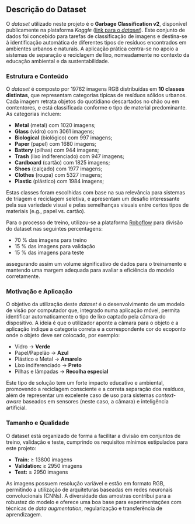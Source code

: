 ## Descrição do Dataset

O _dataset_ utilizado neste projeto é o **Garbage Classification v2**, disponível publicamente na plataforma _Kaggle_ ([link para o _dataset_](https://www.kaggle.com/datasets/sumn2u/garbage-classification-v2)). Este conjunto de dados foi concebido para tarefas de classificação de imagens e destina-se à identificação automática de diferentes tipos de resíduos encontrados em ambientes urbanos e naturais. A aplicação prática centra-se no apoio a sistemas de separação e reciclagem de lixo, nomeadamente no contexto da educação ambiental e da sustentabilidade.

### Estrutura e Conteúdo

O _dataset_ é composto por 19762 imagens RGB distribuídas em **10 classes distintas**, que representam categorias típicas de resíduos sólidos urbanos. Cada imagem retrata objetos do quotidiano descartados no chão ou em contentores, e está classificada conforme o tipo de material predominante. As categorias incluem:

- **Metal** (metal) com 1020 imagens;
- **Glass** (vidro) com 3061 imagens;
- **Biological** (biológico) com 997 imagens;
- **Paper** (papel) com 1680 imagens;
- **Battery** (pilhas) com 944 imagens;
- **Trash** (lixo indiferenciado) com 947 imagens;
- **Cardboard** (cartão) com 1825 imagens;
- **Shoes** (calçado) com 1977 imagens;
- **Clothes** (roupa) com 5327 imagens;
- **Plastic** (plástico) com 1984 imagens;

Estas classes foram escolhidas com base na sua relevância para sistemas de triagem e reciclagem seletiva, e apresentam um desafio interessante pela sua variedade visual e pelas semelhanças visuais entre certos tipos de materiais (e.g., papel vs. cartão).

Para o processo de treino, utilizou-se a plataforma [Roboflow](https://roboflow.com/) para divisão do dataset nas seguintes percentagens:

- 70 % das imagens para treino
- 15 % das imagens para validação
- 15 % das imagens para teste

assegurando assim um volume significativo de dados para o treinamento e mantendo uma margem adequada para avaliar a eficiência do modelo corretamente.

### Motivação e Aplicação

O objetivo da utilização deste _dataset_ é o desenvolvimento de um modelo de visão por computador que, integrado numa aplicação móvel, permita identificar automaticamente o tipo de lixo captado pela câmara do dispositivo. A ideia é que o utilizador aponte a câmara para o objeto e a aplicação indique a categoria correta e a correspondente cor do ecoponto onde o objeto deve ser colocado, por exemplo:

- Vidro → **Verde**
- Papel/Papelão → **Azul**
- Plástico e Metal → **Amarelo**
- Lixo indiferenciado → **Preto**
- Pilhas e lâmpadas → **Recolha especial**

Este tipo de solução tem um forte impacto educativo e ambiental, promovendo a reciclagem consciente e a correta separação dos resíduos, além de representar um excelente caso de uso para sistemas _context-aware_ baseados em sensores (neste caso, a câmara) e inteligência artificial.

### Tamanho e Qualidade

O dataset está organizado de forma a facilitar a divisão em conjuntos de treino, validação e teste, cumprindo os requisitos mínimos estipulados para este projeto:

- **Train:** ≥ 13800 imagens
- **Validation:** ≥ 2950 imagens
- **Test:** ≥ 2950 imagens

As imagens possuem resolução variável e estão em formato RGB, permitindo a utilização de arquiteturas baseadas em redes neuronais convolucionais (CNNs). A diversidade das amostras contribui para a robustez do modelo e oferece uma boa base para experimentações com técnicas de _data augmentation_, regularização e transferência de aprendizagem.
